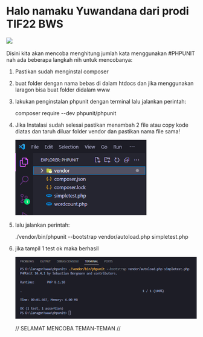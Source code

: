 # Halo namaku Yuwandana dari prodi TIF22 BWS

![](https://media.tenor.com/SD18fSwSsRgAAAAC/cute-anime.gif)


Disini kita akan mencoba menghitung jumlah kata menggunakan #PHPUNIT
nah ada beberapa langkah nih untuk mencobanya:

1. Pastikan sudah menginstal composer
2. buat folder dengan nama bebas di dalam htdocs dan jika menggunakan laragon bisa buat folder didalam www
3. lakukan penginstalan phpunit dengan terminal lalu jalankan perintah: 

   composer require --dev phpunit/phpunit

4. Jika Instalasi sudah selesai pastikan menambah 2 file atau copy kode diatas dan taruh diluar folder vendor dan pastikan nama file sama!

   ![](img/2.png)
   
5. lalu jalankan perintah:

   ./vendor/bin/phpunit --bootstrap vendor/autoload.php simpletest.php

6. jika tampil 1 test ok maka berhasil

   ![](img/1.png)

   // SELAMAT MENCOBA TEMAN-TEMAN  //
